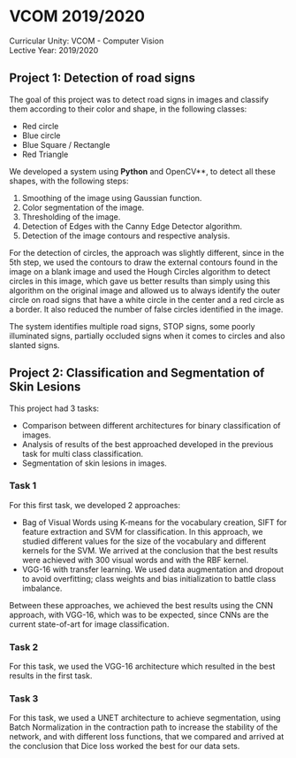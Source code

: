# VCOM 2019/2020

Curricular Unity: VCOM - Computer Vision<br>
Lective Year: 2019/2020

## Project 1: Detection of road signs

The goal of this project was to detect road signs in images and classify them according to their color and shape, in the following classes:<br>
- Red circle<br>
- Blue circle<br>
- Blue Square / Rectangle<br>
- Red Triangle<br>

We developed a system using **Python** and OpenCV**, to detect all these shapes, with the following steps:
1. Smoothing of the image using Gaussian function.
2. Color segmentation of the image.
3. Thresholding of the image.
4. Detection of Edges with the Canny Edge Detector algorithm.
5. Detection of the image contours and respective analysis.

For the detection of circles, the approach was slightly different, since in the 5th step, we used the contours to draw the external contours found
in the image on a blank image and used the Hough Circles algorithm to detect circles in this image, which gave us better results than simply using 
this algorithm on the original image and allowed us to always identify the outer circle on road signs that have a white circle in the center and a red circle as a border.
It also reduced the number of false circles identified in the image.

The system identifies multiple road signs, STOP signs, some poorly illuminated signs, partially occluded signs when it comes to circles and also slanted signs.

## Project 2: Classification and Segmentation of Skin Lesions

This project had 3 tasks:
- Comparison between different architectures for binary classification of images.
- Analysis of results of the best approached developed in the previous task for multi class classification.
- Segmentation of skin lesions in images.

### Task 1

For this first task, we developed 2 approaches:
- Bag of Visual Words using K-means for the vocabulary creation, SIFT for feature extraction and SVM for classification. In this approach, we studied different values for the size of 
the vocabulary and different kernels for the SVM. We arrived at the conclusion that the best results were achieved with 300 visual words and with the RBF kernel.
- VGG-16 with transfer learning. We used data augmentation and dropout to avoid overfitting; class weights and bias initialization to battle class imbalance.

Between these approaches, we achieved the best results using the CNN approach, with VGG-16, which was to be expected, since CNNs are the current state-of-art for image classification.

### Task 2

For this task, we used the VGG-16 architecture which resulted in the best results in the first task.

### Task 3

For this task, we used a UNET architecture to achieve segmentation, using Batch Normalization in the contraction path to increase the stability of the network, and with different
 loss functions, that we compared and arrived at the conclusion that Dice loss worked the best for our data sets.
